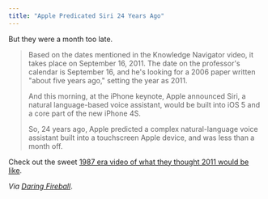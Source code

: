 ```yaml
---
title: "Apple Predicated Siri 24 Years Ago"
---
```

<p>But they were a month too late.</p>
<blockquote><p>Based on the dates mentioned in the Knowledge Navigator video, it takes place on September 16, 2011. The date on the professor's calendar is September 16, and he's looking for a 2006 paper written "about five years ago," setting the year as 2011.</p>
<p>And this morning, at the iPhone keynote, Apple announced Siri, a natural language-based voice assistant, would be built into iOS 5 and a core part of the new iPhone 4S.</p>
<p>So, 24 years ago, Apple predicted a complex natural-language voice assistant built into a touchscreen Apple device, and was less than a month off.</p></blockquote>
<p>Check out the sweet <a href="http://waxy.org/2011/10/apples_1987_knowledge_navigator_only_one_month_late/">1987 era video of what they thought 2011 would be like</a>.</p>
<p><em>Via <a href="http://daringfireball.net/linked/2011/10/11/knowledge-navigator">Daring Fireball</a></em>.</p>
